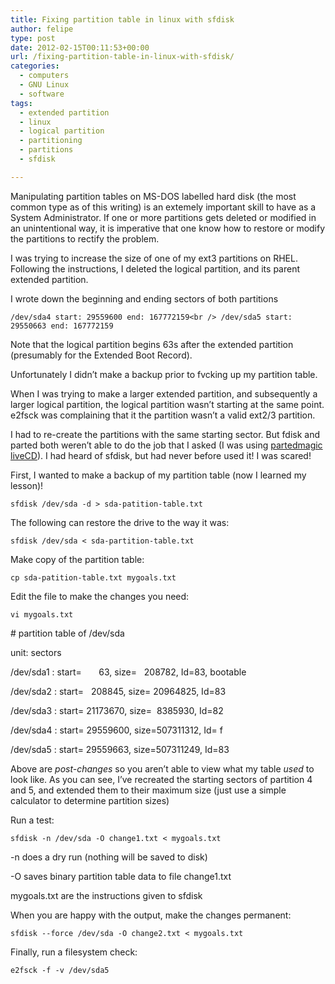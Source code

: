 ```yaml
---
title: Fixing partition table in linux with sfdisk
author: felipe
type: post
date: 2012-02-15T00:11:53+00:00
url: /fixing-partition-table-in-linux-with-sfdisk/
categories:
  - computers
  - GNU Linux
  - software
tags:
  - extended partition
  - linux
  - logical partition
  - partitioning
  - partitions
  - sfdisk

---
```

Manipulating partition tables on MS-DOS labelled hard disk (the most common type as of this writing) is an extemely important skill to have as a System Administrator. If one or more partitions gets deleted or modified in an unintentional way, it is imperative that one know how to restore or modify the partitions to rectify the problem.

<!--more-->I was trying to increase the size of one of my ext3 partitions on RHEL. Following the instructions, I deleted the logical partition, and its parent extended partition.

I wrote down the beginning and ending sectors of both partitions

`/dev/sda4 start: 29559600 end: 167772159<br />
/dev/sda5 start: 29550663 end: 167772159`

Note that the logical partition begins 63s after the extended partition (presumably for the Extended Boot Record).

Unfortunately I didn&#8217;t make a backup prior to fvcking up my partition table.

When I was trying to make a larger extended partition, and subsequently a larger logical partition, the logical partition wasn&#8217;t starting at the same point. e2fsck was complaining that it the partition wasn&#8217;t a valid ext2/3 partition.

I had to re-create the partitions with the same starting sector. But fdisk and parted both weren&#8217;t able to do the job that I asked (I was using [partedmagic liveCD][1]). I had heard of sfdisk, but had never before used it! I was scared!

First, I wanted to make a backup of my partition table (now I learned my lesson)!

`sfdisk /dev/sda -d > sda-patition-table.txt`

The following can restore the drive to the way it was:

`sfdisk /dev/sda < sda-partition-table.txt`

Make copy of the partition table:

`cp sda-patition-table.txt mygoals.txt`

Edit the file to make the changes you need:

`vi mygoals.txt`

\# partition table of /dev/sda
  
unit: sectors

/dev/sda1 : start=       63, size=   208782, Id=83, bootable
  
/dev/sda2 : start=   208845, size= 20964825, Id=83
  
/dev/sda3 : start= 21173670, size=  8385930, Id=82
  
/dev/sda4 : start= 29559600, size=507311312, Id= f
  
/dev/sda5 : start= 29559663, size=507311249, Id=83

Above are _post-changes_ so you aren&#8217;t able to view what my table _used_ to look like. As you can see, I&#8217;ve recreated the starting sectors of partition 4 and 5, and extended them to their maximum size (just use a simple calculator to determine partition sizes)

Run a test:

`sfdisk -n /dev/sda -O change1.txt < mygoals.txt`

-n does a dry run (nothing will be saved to disk)
  
-O saves binary partition table data to file change1.txt
  
mygoals.txt are the instructions given to sfdisk

When you are happy with the output, make the changes permanent:

`sfdisk --force /dev/sda -O change2.txt < mygoals.txt`

Finally, run a filesystem check:

`e2fsck -f -v /dev/sda5`

 [1]: http://partedmagic.com